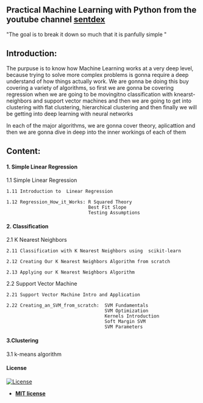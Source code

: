 
## Practical Machine Learning with Python from  the youtube channel [sentdex](https://www.youtube.com/channel/UCfzlCWGWYyIQ0aLC5w48gBQ)

"The goal is to break it down so much that it is panfully simple "

## Introduction: 
The purpuse is to know how Machine Learning works at a very deep level, because trying to solve more complex problems is gonna require a deep understand of how things actually work.
We are gonna be doing this buy covering a variety of algorithms, so first we are gonna be covering regression when we are going to be movingitno classification with knearst-neighbors and support vector machines and then we are going to get into clustering with flat clustering, hierarchical clustering and then finally we will be getting  into deep learning with neural networks 

In each of the major algorithms, we are gonna cover theory, aplicattion and then we are gonna dive in deep into the inner workings of each of them

##   Content:

#### 1. Simple Linear Regression

1.1 Simple Linear Regression

    1.11 Introduction to  Linear Regression
  
    1.12 Regression_How_it_Works: R Squared Theory
                                  Best Fit Slope
                                  Testing Assumptions

#### 2. Classification 

2.1 K Nearest Neighbors
       
    2.11 Classification with K Nearest Neighbors using  scikit-learn
    
    2.12 Creating Our K Nearest Neighbors Algorithm from scratch 
    
    2.13 Applying our K Nearest Neighbors Algorithm

2.2 Support Vector Machine

    2.21 Support Vector Machine Intro and Application
    
    2.22 Creating_an_SVM_from_scratch:  SVM Fundamentals
                                        SVM Optimization
                                        Kernels Introduction 
                                        Soft Margin SVM
                                        SVM Parameters
    
                                     
                                        
#### 3.Clustering

3.1 k-means algorithm


#### License

[![License](http://img.shields.io/:license-mit-blue.svg?style=flat-square)](http://badges.mit-license.org)

- **[MIT license](http://opensource.org/licenses/mit-license.php)**
